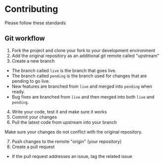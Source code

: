 # Contributing

Please follow these standards

## Git workflow

1. Fork the project and clone your fork to your development environment
2. Add the original repository as an additional git remote called "upstream"
3. Create a new branch
  - The branch called `live` is the branch that goes live.
  - The branch called `pending` is the branch used for changes that are pending to go live.
  - New features are branched from `live` and merged into `pending` when ready.
  - Bug fixes are branched from `live` and then merged into both `live` and `pending`.

4. Write your code, test it and make sure it works
5. Commit your changes
6. Pull the latest code from upstream into your branch 

  Make sure your changes do not conflict with the original repository.

7. Push changes to the remote "origin" (your repository)
8. Create a pull request
  - If the pull request addresses an issue, tag the related issue